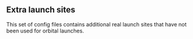 ## Extra launch sites

This set of config files contains additional real launch sites that have not been used for orbital launches.